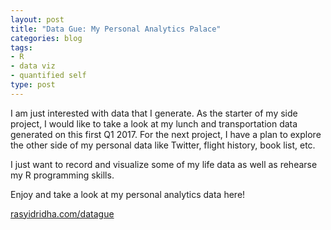 ```yaml
---
layout: post
title: "Data Gue: My Personal Analytics Palace"
categories: blog
tags:
- R
- data viz
- quantified self
type: post
---
```


I am just interested with data that I generate. As the starter of my side project, I would like to take a look at my lunch and transportation data generated on this first Q1 2017. For the next project, I have a plan to explore the other side of my personal data like Twitter, flight history, book list, etc.

I just want to record and visualize some of my life data as well as rehearse my R programming skills.

Enjoy and take a look at my personal analytics data here!

[rasyidridha.com/datague](http://rasyidridha.com/datague)
